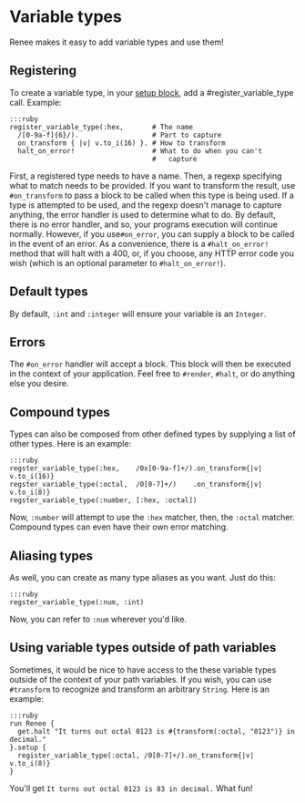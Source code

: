 # Variable types

Renee makes it easy to add variable types and use them!

## Registering

To create a variable type, in your [setup block](/settings), add a #register_variable_type call. Example:

    :::ruby
    register_variable_type(:hex,       # The name
      /[0-9a-f]{6}/).                  # Part to capture
      on_transform { |v| v.to_i(16) }. # How to transform
      halt_on_error!                   # What to do when you can't
                                       #   capture

First, a registered type needs to have a name. Then, a regexp specifying what to match needs to be provided. If you want to transform the result, use `#on_transform` to pass a block to be called when this type is being used. If a type is attempted to be used, and the regexp doesn't manage to capture anything, the error handler is used to determine what to do. By default, there is no error handler, and so, your programs execution will continue normally. However, if you use`#on_error`, you can supply a block to be called in the event of an error. As a convenience, there is a `#halt_on_error!` method that will halt with a 400, or, if you choose, any HTTP error code you wish (which is an optional parameter to `#halt_on_error!`).

## Default types

By default, `:int` and `:integer` will ensure your variable is an `Integer`.

## Errors

The `#on_error` handler will accept a block. This block will then be executed in the context of your application. Feel free to `#render`, `#halt`, or do anything else you desire.

## Compound types

Types can also be composed from other defined types by supplying a list of other types. Here is an example:

    :::ruby
    regster_variable_type(:hex,    /0x[0-9a-f]+/).on_transform{|v| v.to_i(16)}
    regster_variable_type(:octal,  /0[0-7]+/)    .on_transform{|v| v.to_i(8)}
    regster_variable_type(:number, [:hex, :octal])

Now, `:number` will attempt to use the `:hex` matcher, then, the `:octal` matcher. Compound types can even have their own error matching.

## Aliasing types

As well, you can create as many type aliases as you want. Just do this:

    :::ruby
    regster_variable_type(:num, :int)

Now, you can refer to `:num` wherever you'd like.

## Using variable types outside of path variables

Sometimes, it would be nice to have access to the these variable types outside of the context of your path variables. If you wish, you can use `#transform` to recognize and transform an arbitrary `String`. Here is an example:

    :::ruby
    run Renee {
      get.halt "It turns out octal 0123 is #{transform(:octal, "0123")} in decimal."
    }.setup {
      register_variable_type(:octal, /0[0-7]+/).on_transform{|v| v.to_i(8)}
    }

You'll get `It turns out octal 0123 is 83 in decimal.` What fun!